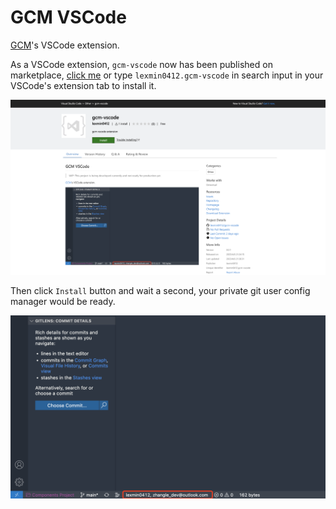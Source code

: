# GCM VSCode

<a href="https://github.com/lexmin0412/gcm">GCM</a>'s VSCode extension.

As a VSCode extension, `gcm-vscode` now has been published on marketplace, [click me](https://marketplace.visualstudio.com/items?itemName=lexmin0412.gcm-vscode) or type `lexmin0412.gcm-vscode` in search input in your VSCode's extension tab to install it.

![marketplace](./marketplace.png)

Then click `Install` button and wait a second, your private git user config manager would be ready.

![preview](./preview.png)
